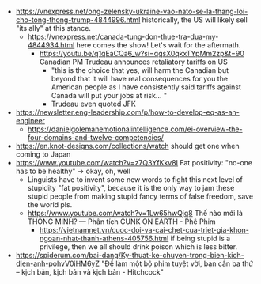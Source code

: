 - https://vnexpress.net/ong-zelensky-ukraine-vao-nato-se-la-thang-loi-cho-tong-thong-trump-4844996.html historically, the US will likely sell "its ally" at this stance.
	- https://vnexpress.net/canada-tung-don-thue-tra-dua-my-4844934.html here comes the show! Let's wait for the aftermath.
		- https://youtu.be/q1qEaCQa6_w?si=qqsX0qkxTYpMm2zp&t=90 Canadian PM Trudeau announces retaliatory tariffs on US
			- "this is the choice that yes, will harm the Canadian but beyond that it will have real consequences for you the American people as I have consistently said tariffs against Canada will put your jobs at risk... "
			- Trudeau even quoted JFK
- https://newsletter.eng-leadership.com/p/how-to-develop-eq-as-an-engineer
	- https://danielgolemanemotionalintelligence.com/ei-overview-the-four-domains-and-twelve-competencies/
- https://en.knot-designs.com/collections/watch should get one when coming to Japan
- https://www.youtube.com/watch?v=z7Q3YfKkv8I Fat positivity: "no-one has to be healthy" -> okay, oh, well
	- Linguists have to invent some new words to fight this next level of stupidity "fat positivity", because it is the only way to jam these stupid people from making stupid fancy terms of false freedom, save the world pls.
	- https://www.youtube.com/watch?v=1Lw65hwQjq8 Thế nào mới là THÔNG MINH? — Phân tích CUNK ON EARTH - Phê Phim
		- https://vietnamnet.vn/cuoc-doi-va-cai-chet-cua-triet-gia-khon-ngoan-nhat-thanh-athens-405756.html if being stupid is a privilege, then we all should drink poison which is less bitter.
- https://spiderum.com/bai-dang/Ky-thuat-ke-chuyen-trong-bien-kich-dien-anh-pohvV0iHM6yZ "Để làm một bộ phim tuyệt vời, bạn cần ba thứ – kịch bản, kịch bản và kịch bản - Hitchcock"